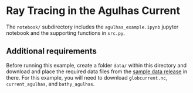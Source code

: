 # Ray Tracing in the Agulhas Current

The `notebook/` subdirectory includes the `agulhas_example.ipynb` jupyter notebook and the supporting functions in `src.py`.

## Additional requirements
Before running this example, create a folder `data/` within this directory and download and place the required data files from the [sample data release](https://github.com/mines-oceanography/mantaray/releases/tag/d0.0.7) in there. For this example, you will need to download `globcurrent.nc`, `current_agulhas`, and `bathy_agulhas`.